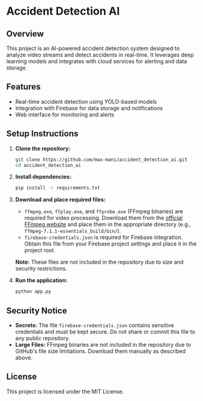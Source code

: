 # Accident Detection AI

## Overview
This project is an AI-powered accident detection system designed to analyze video streams and detect accidents in real-time. It leverages deep learning models and integrates with cloud services for alerting and data storage.

## Features
- Real-time accident detection using YOLO-based models
- Integration with Firebase for data storage and notifications
- Web interface for monitoring and alerts

## Setup Instructions
1. **Clone the repository:**
   ```bash
   git clone https://github.com/max-mani/accident_detection_ai.git
   cd accident_detection_ai
   ```
2. **Install dependencies:**
   ```bash
   pip install -r requirements.txt
   ```
3. **Download and place required files:**
   - `ffmpeg.exe`, `ffplay.exe`, and `ffprobe.exe` (FFmpeg binaries) are required for video processing. Download them from the [official FFmpeg website](https://ffmpeg.org/download.html) and place them in the appropriate directory (e.g., `ffmpeg-7.1.1-essentials_build/bin/`).
   - `firebase-credentials.json` is required for Firebase integration. Obtain this file from your Firebase project settings and place it in the project root.

   **Note:** These files are not included in the repository due to size and security restrictions.

4. **Run the application:**
   ```bash
   python app.py
   ```

## Security Notice
- **Secrets:** The file `firebase-credentials.json` contains sensitive credentials and must be kept secure. Do not share or commit this file to any public repository.
- **Large Files:** FFmpeg binaries are not included in the repository due to GitHub's file size limitations. Download them manually as described above.

## License
This project is licensed under the MIT License. 